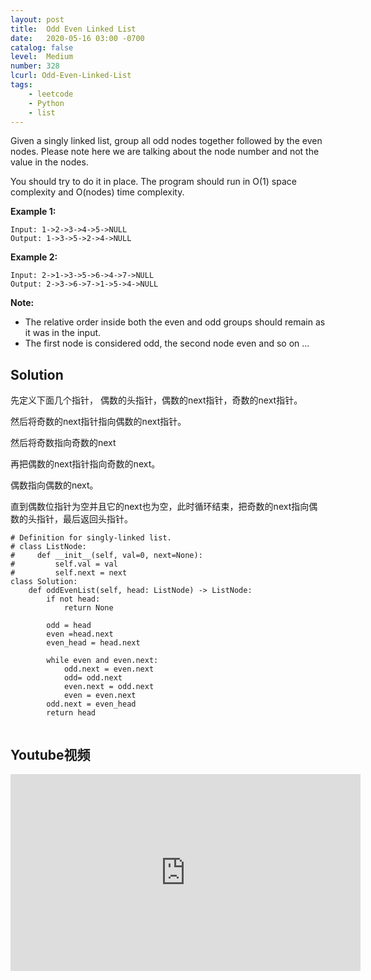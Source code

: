 ```yaml
---
layout: post
title:  Odd Even Linked List
date:   2020-05-16 03:00 -0700
catalog: false
level:  Medium
number: 328
lcurl: Odd-Even-Linked-List
tags:
    - leetcode
    - Python
    - list
---
```


Given a singly linked list, group all odd nodes together followed by the even nodes. Please note here we are talking about the node number and not the value in the nodes.

You should try to do it in place. The program should run in O(1) space complexity and O(nodes) time complexity.

**Example 1:**

```
Input: 1->2->3->4->5->NULL
Output: 1->3->5->2->4->NULL
```

**Example 2:**

```
Input: 2->1->3->5->6->4->7->NULL
Output: 2->3->6->7->1->5->4->NULL
```

**Note:**

- The relative order inside both the even and odd groups should remain as it was in the input.
- The first node is considered odd, the second node even and so on ...

## Solution

先定义下面几个指针， 偶数的头指针，偶数的next指针，奇数的next指针。

然后将奇数的next指针指向偶数的next指针。

然后将奇数指向奇数的next

再把偶数的next指针指向奇数的next。

偶数指向偶数的next。

直到偶数位指针为空并且它的next也为空，此时循环结束，把奇数的next指向偶数的头指针，最后返回头指针。

```
# Definition for singly-linked list.
# class ListNode:
#     def __init__(self, val=0, next=None):
#         self.val = val
#         self.next = next
class Solution:
    def oddEvenList(self, head: ListNode) -> ListNode:
        if not head:
            return None
        
        odd = head
        even =head.next
        even_head = head.next
        
        while even and even.next:
            odd.next = even.next
            odd= odd.next
            even.next = odd.next
            even = even.next
        odd.next = even_head
        return head
        
```

## Youtube视频

<iframe width="560" height="315" src="https://www.youtube.com/embed/lk-6nRW5hnU" frameborder="0" allow="accelerometer; autoplay; encrypted-media; gyroscope; picture-in-picture" allowfullscreen></iframe>


